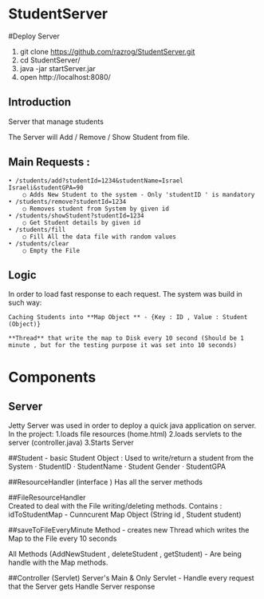 # StudentServer


#Deploy Server

1. git clone https://github.com/razrog/StudentServer.git
2. cd StudentServer/ 
3. java -jar startServer.jar 
3. open http://localhost:8080/ 

## Introduction
Server that manage students

The Server will Add / Remove / Show  Student from file. 

## Main Requests : 
	• /students/add?studentId=1234&studentName=Israel Israeli&studentGPA=90 
		○ Adds New Student to the system - Only 'studentID ' is mandatory
	• /students/remove?studentId=1234
		○ Removes student from System by given id
	• /students/showStudent?studentId=1234
		○ Get Student details by given id
	• /students/fill 
		○ Fill All the data file with random values
	• /students/clear
		○ Empty the File

## Logic 
In order to load fast response to each request. The system was build in such way: 

	Caching Students into **Map Object ** - {Key : ID , Value : Student (Object)}
	
	**Thread** that write the map to Disk every 10 second (Should be 1 minute , but for the testing purpose it was set into 10 seconds)

# Components
## Server 
 Jetty Server was used in order to deploy a quick java application on server. 
In the project:
	1.loads file resources (home.html)
	2.loads servlets to the server (controller.java) 
	3.Starts Server 
	
##Student - basic Student Object :
Used to write/return a student from the System
	· StudentID
	· StudentName
	· Student Gender
	· StudentGPA

##ResourceHandler (interface ) 
Has all the server methods 

##FileResourceHandler  
Created to deal with the File writing/deleting methods. 
Contains : idToStudentMap - Cunncurent Map Object (String id , Student student)

##saveToFileEveryMinute  Method - creates new Thread which writes the Map to the File every 10 seconds

All Methods (AddNewStudent , deleteStudent , getStudent) - Are being handle with the Map methods.  


##Controller (Servlet) 
Server's Main & Only Servlet
	- Handle every request that the Server gets 
Handle Server response
